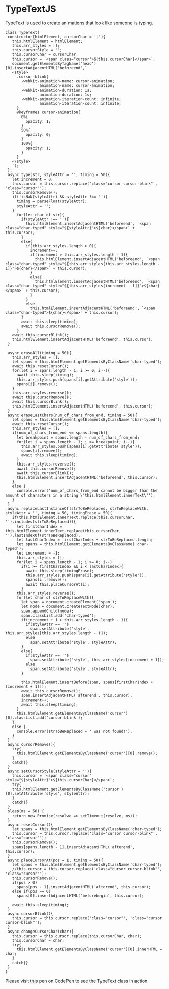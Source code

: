 # TypeTextJS
TypeText is used to create animations that look like someone is typing.
   
    class TypeText{
     constructor(htmlElement, cursorChar = '|'){
       this.htmlElement = htmlElement;
       this.arr_styles = [];
       this.cursorStyle = '';
       this.cursorChar = cursorChar;
       this.cursor = `<span class="cursor">${this.cursorChar}</span>`;
       document.getElementsByTagName('head')[0].insertAdjacentHTML('beforeend',`
       <style>
         .cursor-blink{
           -webkit-animation-name: cursor-animation;
                   animation-name: cursor-animation;
           -webkit-animation-duration: 1s;
                   animation-duration: 1s;
           -webkit-animation-iteration-count: infinite;
                   animation-iteration-count: infinite;
         }
         @keyframes cursor-animation{
           0%{
             opacity: 1;
           }
           50%{
             opacity: 0;
           }
           100%{
             opacity: 1;
           }
         }
       </style>
       `);
     };
     async type(str, styleAttr = '', timing = 50){
       let increment = 0;
       this.cursor = this.cursor.replace('class="cursor cursor-blink"', 'class="cursor"');
       this.cursorRemove();
       if(!isNaN(styleAttr) && styleAttr !== ''){
         timing = parseFloat(styleAttr);
         styleAttr = '';
       }
         for(let char of str){
           if(styleAttr !== ''){
             this.htmlElement.insertAdjacentHTML('beforeend', `<span class="char-typed" style="${styleAttr}">${char}</span>` + this.cursor);
           }
           else{
             if(this.arr_styles.length > 0){
               increment++;
               if(increment > this.arr_styles.length - 1){
                 this.htmlElement.insertAdjacentHTML('beforeend', `<span class="char-typed" style="${this.arr_styles[this.arr_styles.length - 1]}">${char}</span>` + this.cursor);
               }
               else{
                 this.htmlElement.insertAdjacentHTML('beforeend', `<span class="char-typed" style="${this.arr_styles[increment - 1]}">${char}</span>` + this.cursor);
               }
             }
             else
               this.htmlElement.insertAdjacentHTML('beforeend', `<span class="char-typed">${char}</span>` + this.cursor);
           }
           await this.sleep(timing);
           await this.cursorRemove();
         }
       await this.cursorBlink();
       this.htmlElement.insertAdjacentHTML('beforeend', this.cursor);
     }

     async eraseAll(timing = 50){
       this.arr_styles = [];
       let spans = this.htmlElement.getElementsByClassName('char-typed');
       await this.resetCursor();
       for(let i = spans.length - 1; i >= 0; i--){
         await this.sleep(timing);
         this.arr_styles.push(spans[i].getAttribute('style'));
         spans[i].remove();
       }
       this.arr_styles.reverse();
       await this.cursorRemove();
       await this.cursorBlink();
       this.htmlElement.insertAdjacentHTML('beforeend', this.cursor);
     }
     async eraseLastChars(num_of_chars_from_end, timing = 50){
       let spans = this.htmlElement.getElementsByClassName('char-typed');
       await this.resetCursor();
       this.arr_styles = [];
       if(num_of_chars_from_end <= spans.length){
         let breakpoint = spans.length - num_of_chars_from_end;
         for(let i = spans.length - 1; i >= breakpoint; i--){
           this.arr_styles.push(spans[i].getAttribute('style'));
           spans[i].remove();
           await this.sleep(timing);
         }
         this.arr_styles.reverse();
         await this.cursorRemove();
         await this.cursorBlink();
         this.htmlElement.insertAdjacentHTML('beforeend', this.cursor);
       }
       else {
         console.error('num_of_chars_from_end cannot be bigger than the amount of characters in a string \'this.htmlElement.innerText\'');
       }
     }
     async replaceLastInstanceOf(strToBeReplaced, strToReplaceWith, styleAttr = '', timing = 50, timingErase = 50){
       if(this.htmlElement.innerText.replace(this.cursorChar, '').includes(strToBeReplaced)){
         let firstCharIndex = this.htmlElement.innerText.replace(this.cursorChar, '').lastIndexOf(strToBeReplaced);
         let lastCharIndex = firstCharIndex + strToBeReplaced.length;
         let spans = this.htmlElement.getElementsByClassName('char-typed');
         let increment = -1;
         this.arr_styles = [];
         for(let i = spans.length - 1; i >= 0; i--)
           if(i >= firstCharIndex && i < lastCharIndex){
             await this.sleep(timingErase);
             this.arr_styles.push(spans[i].getAttribute('style'));
             spans[i].remove();
             await this.placeCursorAt(i);
           }
         this.arr_styles.reverse();
         for(let char of strToReplaceWith){
           let span = document.createElement('span');
           let node = document.createTextNode(char);
           span.appendChild(node);
           span.classList.add('char-typed');
           if(increment + 1 > this.arr_styles.length - 1){
             if(styleAttr == '')
               span.setAttribute('style', this.arr_styles[this.arr_styles.length - 1]);
             else
               span.setAttribute('style', styleAttr);
           }
           else{
             if(styleAttr == '')
               span.setAttribute('style', this.arr_styles[increment + 1]);
             else
               span.setAttribute('style', styleAttr);
           }

           this.htmlElement.insertBefore(span, spans[firstCharIndex + (increment + 1)]);
           await this.cursorRemove();
           span.insertAdjacentHTML('afterend', this.cursor);
           increment++;
           await this.sleep(timing);
         }
         this.htmlElement.getElementsByClassName('cursor')[0].classList.add('cursor-blink');
       }
       else {
         console.error(strToBeReplaced + ' was not found!');
       }
     }
     async cursorRemove(){
       try{
         this.htmlElement.getElementsByClassName('cursor')[0].remove();
       }
       catch{}
     }
     async setCursorStyle(styleAttr = ''){
       this.cursor = `<span class="cursor" style="${styleAttr}">${this.cursorChar}</span>`;
       try{
       this.htmlElement.getElementsByClassName('cursor')[0].setAttribute('style', styleAttr);
       }
       catch{}
     }
     sleep(ms = 50) {
       return new Promise(resolve => setTimeout(resolve, ms));
     }
     async resetCursor(){
       let spans = this.htmlElement.getElementsByClassName('char-typed');
       this.cursor = this.cursor.replace('class="cursor cursor-blink"', 'class="cursor"');
       this.cursorRemove();
       spans[spans.length - 1].insertAdjacentHTML('afterend', this.cursor);
     }
     async placeCursorAt(pos = 1, timing = 50){
       let spans = this.htmlElement.getElementsByClassName('char-typed');
       //this.cursor = this.cursor.replace('class="cursor cursor-blink"', 'class="cursor"');
       this.cursorRemove();
       if(pos > 0)
         spans[pos - 1].insertAdjacentHTML('afterend', this.cursor);
       else if(pos == 0)
         spans[0].insertAdjacentHTML('beforebegin', this.cursor);

       await this.sleep(timing);
     }
     async cursorBlink(){
       this.cursor = this.cursor.replace('class="cursor"', 'class="cursor cursor-blink"');
     }
     async changeCursorChar(char){
       this.cursor = this.cursor.replace(this.cursorChar, char);
       this.cursorChar = char;
       try{
         this.htmlElement.getElementsByClassName('cursor')[0].innerHTML = char;
       }
       catch{}
     }
    }

Please visit [this](https://codepen.io/VladKvaskov/pen/PooZVEy) pen on CodePen to see the TypeText class in action.
